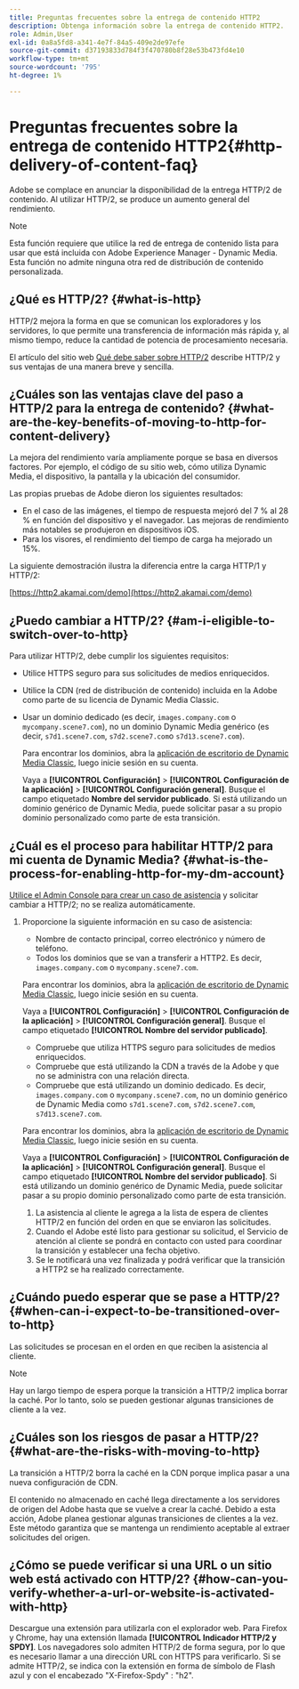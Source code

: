 ```yaml
---
title: Preguntas frecuentes sobre la entrega de contenido HTTP2
description: Obtenga información sobre la entrega de contenido HTTP2.
role: Admin,User
exl-id: 0a8a5fd8-a341-4e7f-84a5-409e2de97efe
source-git-commit: d37193833d784f3f470780b8f28e53b473fd4e10
workflow-type: tm+mt
source-wordcount: '795'
ht-degree: 1%

---
```


# Preguntas frecuentes sobre la entrega de contenido HTTP2{#http-delivery-of-content-faq}

Adobe se complace en anunciar la disponibilidad de la entrega HTTP/2 de contenido. Al utilizar HTTP/2, se produce un aumento general del rendimiento.

>[!NOTE]
>
>Esta función requiere que utilice la red de entrega de contenido lista para usar que está incluida con Adobe Experience Manager - Dynamic Media. Esta función no admite ninguna otra red de distribución de contenido personalizada.

## ¿Qué es HTTP/2? {#what-is-http}

HTTP/2 mejora la forma en que se comunican los exploradores y los servidores, lo que permite una transferencia de información más rápida y, al mismo tiempo, reduce la cantidad de potencia de procesamiento necesaria.

El artículo del sitio web [Qué debe saber sobre HTTP/2](https://www.engadget.com/2015-02-24-what-you-need-to-know-about-http-2.html) describe HTTP/2 y sus ventajas de una manera breve y sencilla.

## ¿Cuáles son las ventajas clave del paso a HTTP/2 para la entrega de contenido? {#what-are-the-key-benefits-of-moving-to-http-for-content-delivery}

La mejora del rendimiento varía ampliamente porque se basa en diversos factores. Por ejemplo, el código de su sitio web, cómo utiliza Dynamic Media, el dispositivo, la pantalla y la ubicación del consumidor.

Las propias pruebas de Adobe dieron los siguientes resultados:

* En el caso de las imágenes, el tiempo de respuesta mejoró del 7 % al 28 % en función del dispositivo y el navegador. Las mejoras de rendimiento más notables se produjeron en dispositivos iOS.
* Para los visores, el rendimiento del tiempo de carga ha mejorado un 15%.

La siguiente demostración ilustra la diferencia entre la carga HTTP/1 y HTTP/2:

[https://http2.akamai.com/demo](https://http2.akamai.com/demo)

## ¿Puedo cambiar a HTTP/2? {#am-i-eligible-to-switch-over-to-http}

Para utilizar HTTP/2, debe cumplir los siguientes requisitos:

* Utilice HTTPS seguro para sus solicitudes de medios enriquecidos.
* Utilice la CDN (red de distribución de contenido) incluida en la Adobe como parte de su licencia de Dynamic Media Classic.
* Usar un dominio dedicado (es decir, `images.company.com` o `mycompany.scene7.com`), no un dominio Dynamic Media genérico (es decir, `s7d1.scene7.com`, `s7d2.scene7.com`o `s7d13.scene7.com`).

   Para encontrar los dominios, abra la [aplicación de escritorio de Dynamic Media Classic](https://experienceleague.adobe.com/docs/dynamic-media-classic/using/getting-started/signing-out.html#getting-started), luego inicie sesión en su cuenta.

   Vaya a **[!UICONTROL Configuración]** > **[!UICONTROL Configuración de la aplicación]** > **[!UICONTROL Configuración general]**. Busque el campo etiquetado **Nombre del servidor publicado**. Si está utilizando un dominio genérico de Dynamic Media, puede solicitar pasar a su propio dominio personalizado como parte de esta transición.

## ¿Cuál es el proceso para habilitar HTTP/2 para mi cuenta de Dynamic Media? {#what-is-the-process-for-enabling-http-for-my-dm-account}

[Utilice el Admin Console para crear un caso de asistencia](https://helpx.adobe.com/es/enterprise/using/support-for-experience-cloud.html) y solicitar cambiar a HTTP/2; no se realiza automáticamente.

1. Proporcione la siguiente información en su caso de asistencia:

   * Nombre de contacto principal, correo electrónico y número de teléfono.
   * Todos los dominios que se van a transferir a HTTP2. Es decir, `images.company.com` o `mycompany.scene7.com`.

   Para encontrar los dominios, abra la [aplicación de escritorio de Dynamic Media Classic](https://experienceleague.adobe.com/docs/dynamic-media-classic/using/getting-started/signing-out.html#getting-started), luego inicie sesión en su cuenta.

   Vaya a **[!UICONTROL Configuración]** > **[!UICONTROL Configuración de la aplicación]** > **[!UICONTROL Configuración general]**. Busque el campo etiquetado **[!UICONTROL Nombre del servidor publicado]**.

   * Compruebe que utiliza HTTPS seguro para solicitudes de medios enriquecidos.
   * Compruebe que está utilizando la CDN a través de la Adobe y que no se administra con una relación directa.
   * Compruebe que está utilizando un dominio dedicado. Es decir, `images.company.com` o `mycompany.scene7.com`, no un dominio genérico de Dynamic Media como `s7d1.scene7.com`, `s7d2.scene7.com`, `s7d13.scene7.com`.

   Para encontrar los dominios, abra la [aplicación de escritorio de Dynamic Media Classic](https://experienceleague.adobe.com/docs/dynamic-media-classic/using/getting-started/signing-out.html#getting-started), luego inicie sesión en su cuenta.

   Vaya a **[!UICONTROL Configuración]** > **[!UICONTROL Configuración de la aplicación]** > **[!UICONTROL Configuración general]**. Busque el campo etiquetado **[!UICONTROL Nombre del servidor publicado]**. Si está utilizando un dominio genérico de Dynamic Media, puede solicitar pasar a su propio dominio personalizado como parte de esta transición.

   1. La asistencia al cliente le agrega a la lista de espera de clientes HTTP/2 en función del orden en que se enviaron las solicitudes.
   1. Cuando el Adobe esté listo para gestionar su solicitud, el Servicio de atención al cliente se pondrá en contacto con usted para coordinar la transición y establecer una fecha objetivo.
   1. Se le notificará una vez finalizada y podrá verificar que la transición a HTTP2 se ha realizado correctamente.



## ¿Cuándo puedo esperar que se pase a HTTP/2? {#when-can-i-expect-to-be-transitioned-over-to-http}

Las solicitudes se procesan en el orden en que reciben la asistencia al cliente.

>[!NOTE]
>
>Hay un largo tiempo de espera porque la transición a HTTP/2 implica borrar la caché. Por lo tanto, solo se pueden gestionar algunas transiciones de cliente a la vez.

## ¿Cuáles son los riesgos de pasar a HTTP/2? {#what-are-the-risks-with-moving-to-http}

La transición a HTTP/2 borra la caché en la CDN porque implica pasar a una nueva configuración de CDN.

El contenido no almacenado en caché llega directamente a los servidores de origen del Adobe hasta que se vuelve a crear la caché. Debido a esta acción, Adobe planea gestionar algunas transiciones de clientes a la vez. Este método garantiza que se mantenga un rendimiento aceptable al extraer solicitudes del origen.

## ¿Cómo se puede verificar si una URL o un sitio web está activado con HTTP/2? {#how-can-you-verify-whether-a-url-or-website-is-activated-with-http}

Descargue una extensión para utilizarla con el explorador web. Para Firefox y Chrome, hay una extensión llamada **[!UICONTROL Indicador HTTP/2 y SPDY]**. Los navegadores solo admiten HTTP/2 de forma segura, por lo que es necesario llamar a una dirección URL con HTTPS para verificarlo. Si se admite HTTP/2, se indica con la extensión en forma de símbolo de Flash azul y con el encabezado &quot;X-Firefox-Spdy&quot; : &quot;h2&quot;.
